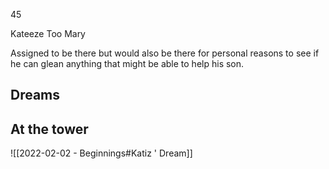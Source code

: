 45

Kateeze Too Mary

Assigned to be there but would also be there for personal reasons to see if he can glean anything that might be able to help his son.

## Dreams

## At the tower

![[2022-02-02 - Beginnings#Katiz ' Dream]]

